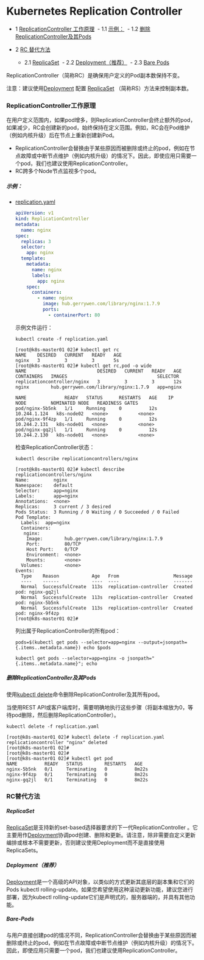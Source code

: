# Kubernetes Replication Controller

- 1 [ReplicationController 工作原理](#ReplicationController工作原理)
​	- 1.1 [示例：](#示例：)
​	- 1.2 [删除ReplicationController及其Pods](#删除ReplicationController及其Pods)

- 2 [RC 替代方法](#RC替代方法)
 	- 2.1 [ReplicaSet](#ReplicaSet)
​	- 2.2 [Deployment（推荐）](#Deployment（推荐）)
​	- 2.3 [Bare Pods](#Bare-Pods)




ReplicationController（简称RC）是确保用户定义的Pod副本数保持不变。

注意：建议使用[Deployment](http://docs.kubernetes.org.cn/317.html) 配置 [ReplicaSet](http://docs.kubernetes.org.cn/314.html) （简称RS）方法来控制副本数。



### ReplicationController工作原理

在用户定义范围内，如果pod增多，则ReplicationController会终止额外的pod，如果减少，RC会创建新的pod，始终保持在定义范围。例如，RC会在Pod维护（例如内核升级）后在节点上重新创建新Pod。

- ReplicationController会替换由于某些原因而被删除或终止的pod，例如在节点故障或中断节点维护（例如内核升级）的情况下。因此，即使应用只需要一个pod，我们也建议使用ReplicationController。
- RC跨多个Node节点监视多个pod。



##### 示例：

- [replication.yaml](./replication.yaml)

  ```yaml
  apiVersion: v1
  kind: ReplicationController
  metadata:
    name: nginx
  spec:
    replicas: 3
    selector:
      app: nginx
    template:
      metadata:
        name: nginx
        labels:
          app: nginx
      spec:
        containers:
          - name: nginx
            image: hub.gerrywen.com/library/nginx:1.7.9
            ports:
              - containerPort: 80
  ```

  示例文件运行：

  ```shell
  kubectl create -f replication.yaml 
  ```

  ```shell
  [root@k8s-master01 02]# kubectl get rc
  NAME    DESIRED   CURRENT   READY   AGE
  nginx   3         3         3       5s
  [root@k8s-master01 02]# kubectl get rc,pod -o wide
  NAME                          DESIRED   CURRENT   READY   AGE   CONTAINERS   IMAGES                                 SELECTOR
  replicationcontroller/nginx   3         3         3       12s   nginx        hub.gerrywen.com/library/nginx:1.7.9   app=nginx
  
  NAME              READY   STATUS      RESTARTS   AGE    IP             NODE         NOMINATED NODE   READINESS GATES
  pod/nginx-5b5nk   1/1     Running     0          12s    10.244.1.124   k8s-node02   <none>           <none>
  pod/nginx-9f4zp   1/1     Running     0          12s    10.244.2.131   k8s-node01   <none>           <none>
  pod/nginx-gq2jl   1/1     Running     0          12s    10.244.2.130   k8s-node01   <none>           <none>
  ```

  检查ReplicationController状态：

  ```shell
  kubectl describe replicationcontrollers/nginx
  ```

  ```shell
  [root@k8s-master01 02]# kubectl describe replicationcontrollers/nginx
  Name:         nginx
  Namespace:    default
  Selector:     app=nginx
  Labels:       app=nginx
  Annotations:  <none>
  Replicas:     3 current / 3 desired
  Pods Status:  3 Running / 0 Waiting / 0 Succeeded / 0 Failed
  Pod Template:
    Labels:  app=nginx
    Containers:
     nginx:
      Image:        hub.gerrywen.com/library/nginx:1.7.9
      Port:         80/TCP
      Host Port:    0/TCP
      Environment:  <none>
      Mounts:       <none>
    Volumes:        <none>
  Events:
    Type    Reason            Age   From                    Message
    ----    ------            ----  ----                    -------
    Normal  SuccessfulCreate  113s  replication-controller  Created pod: nginx-gq2jl
    Normal  SuccessfulCreate  113s  replication-controller  Created pod: nginx-5b5nk
    Normal  SuccessfulCreate  113s  replication-controller  Created pod: nginx-9f4zp
  [root@k8s-master01 02]# 
  ```

  列出属于ReplicationController的所有pod：

  ```shell
  pods=$(kubectl get pods --selector=app=nginx --output=jsonpath={.items..metadata.name}) echo $pods
  ```

  ```shell
  kubectl get pods --selector=app=nginx -o jsonpath="{.items..metadata.name}"; echo
  ```

  

##### 删除ReplicationController及其Pods

使用[kubectl delete](https://www.kubernetes.org.cn/doc-60)命令删除ReplicationController及其所有pod。

当使用REST API或客户端库时，需要明确地执行这些步骤（将副本缩放为0，等待pod删除，然后删除ReplicationController）。

```shell
kubectl delete -f replication.yaml 
```

```shell
[root@k8s-master01 02]# kubectl delete -f replication.yaml 
replicationcontroller "nginx" deleted
[root@k8s-master01 02]# 
[root@k8s-master01 02]# 
[root@k8s-master01 02]# kubectl get pod
NAME          READY   STATUS        RESTARTS   AGE
nginx-5b5nk   0/1     Terminating   0          8m22s
nginx-9f4zp   0/1     Terminating   0          8m22s
nginx-gq2jl   0/1     Terminating   0          8m22s
```



### RC替代方法

##### ReplicaSet

[ReplicaSet](http://docs.kubernetes.org.cn/314.html)是支持新的set-based选择器要求的下一代ReplicationController 。它主要用作[Deployment](http://docs.kubernetes.org.cn/317.html)协调pod创建、删除和更新。请注意，除非需要自定义更新编排或根本不需要更新，否则建议使用Deployment而不是直接使用ReplicaSets。



##### Deployment（推荐）

[Deployment](http://docs.kubernetes.org.cn/317.html)是一个高级的API对象，以类似的方式更新其底层的副本集和它们的Pods kubectl rolling-update。如果您希望使用这种滚动更新功能，建议您进行部署，因为kubectl rolling-update它们是声明式的，服务器端的，并具有其他功能。



##### Bare-Pods

与用户直接创建pod的情况不同，ReplicationController会替换由于某些原因而被删除或终止的pod，例如在节点故障或中断节点维护（例如内核升级）的情况下。因此，即使应用只需要一个pod，我们也建议使用ReplicationController。









